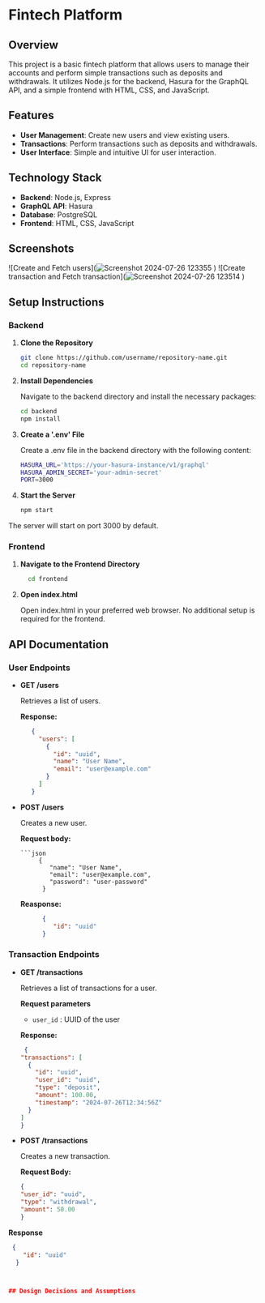 # Fintech Platform

## Overview

This project is a basic fintech platform that allows users to manage their accounts and perform simple transactions such as deposits and withdrawals. It utilizes Node.js for the backend, Hasura for the GraphQL API, and a simple frontend with HTML, CSS, and JavaScript.

## Features

- **User Management**: Create new users and view existing users.
- **Transactions**: Perform transactions such as deposits and withdrawals.
- **User Interface**: Simple and intuitive UI for user interaction.

## Technology Stack

- **Backend**: Node.js, Express
- **GraphQL API**: Hasura
- **Database**: PostgreSQL
- **Frontend**: HTML, CSS, JavaScript

## Screenshots

![Create and Fetch users](![Screenshot 2024-07-26 123355](https://github.com/user-attachments/assets/1067b2b2-f014-45aa-8071-4a1a1d508c15)
)
![Create transaction and Fetch transaction](![Screenshot 2024-07-26 123514](https://github.com/user-attachments/assets/99a1793a-039c-4d4e-ad5a-2418138966fc)
)


## Setup Instructions

### Backend

1. **Clone the Repository**

   ```sh
   git clone https://github.com/username/repository-name.git
   cd repository-name
   
2. **Install Dependencies**
   
   Navigate to the backend directory and install the necessary packages:
   ```sh
   cd backend
   npm install

3. **Create a '.env' File**
   
   Create a .env file in the backend directory with the following content:
    ```sh
    HASURA_URL='https://your-hasura-instance/v1/graphql'
    HASURA_ADMIN_SECRET='your-admin-secret'
    PORT=3000

4. **Start the Server**

   ```sh
   npm start

  The server will start on port 3000 by default.

### Frontend

1. **Navigate to the Frontend Directory**

   ```sh 
     cd frontend


2. **Open index.html**

   Open index.html in your preferred web browser. No additional setup is required for the frontend.


## API Documentation

### User Endpoints


- **GET /users**

   Retrieves a list of users.

  **Response:**
 
    ```json
       {
         "users": [
           {
             "id": "uuid",
             "name": "User Name",
             "email": "user@example.com"
           }
         ]
       }


- **POST /users**

   Creates a new user.
 
   **Request body:**

      ```json
           {
              "name": "User Name",
              "email": "user@example.com",
              "password": "user-password"
            }


  **Reasponse:**

     ```json
           {
              "id": "uuid"
           }


### Transaction Endpoints


- **GET /transactions**
  
  Retrieves a list of transactions for a user.
  
  **Request parameters**
    - `user_id` : UUID of the user
 
  **Response:**

  ```json
   {
  "transactions": [
    {
      "id": "uuid",
      "user_id": "uuid",
      "type": "deposit",
      "amount": 100.00,
      "timestamp": "2024-07-26T12:34:56Z"
    }
  ]
  }

- **POST /transactions**

  Creates a new transaction.

  **Request Body:**
  ```json
  {
  "user_id": "uuid",
  "type": "withdrawal",
  "amount": 50.00
  }


 **Response**
   ```json
    {
       "id": "uuid"
     }



## Design Decisions and Assumptions
